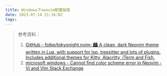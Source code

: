 ```yaml
---
title: Windows下neovim配置指南
date: 2023-07-14 21:16:02
tags:
---
```


> 参考资料：
> 1. [GitHub - folke/tokyonight.nvim: 🏙 A clean, dark Neovim theme written in Lua, with support for lsp, treesitter and lots of plugins. Includes additional themes for Kitty, Alacritty, iTerm and Fish.](https://github.com/folke/tokyonight.nvim)
> 2. [microsoft windows - Cannot find color scheme error in Neovim - Vi and Vim Stack Exchange](https://vi.stackexchange.com/questions/16396/cannot-find-color-scheme-error-in-neovim)